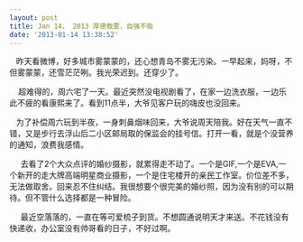 ```yaml
---
layout: post
title: Jan 14， 2013 厚德载雾，自强不吸
date: '2013-01-14 13:38:52'
---
```



   昨天看微博，好多城市雾蒙蒙的，还心想青岛不雾无污染。一早起来，妈呀，不但雾蒙蒙，还雪茫茫咧。我光荣迟到。还穿少了。

    超难得的，周六宅了一天。最近突然没电视剧看了，在家一边洗衣服，一边乐此不疲的看康熙来了。看到11点半，大爷见客户玩的嗨皮也没回来。

   为了补偿周六玩到半夜，一身刺鼻烟味回来，大爷说周天陪我。好在天气一直不错，又是步行去浮山后二小区邮局取的保监会的挂号信。打开一看，就是个没营养的通知，浪费我感情。

     去看了2个大众点评的婚纱摄影，就累得走不动了。一个是GIF,一个是EVA,一个新开的走大牌高端明星商业摄影，一个是住宅楼开的亲民工作室。价位差不多，无法做取舍。回来忍不住纠结。我很想要个很完美的婚纱照，因为没有别的可以期待。但不管什么选择都是一种冒险。

     最近空落落的，一直在等可爱梳子到货。不想圆通说明天才来送。不花钱没有快递收，办公室没有帅哥看的日子，不好过啊。


